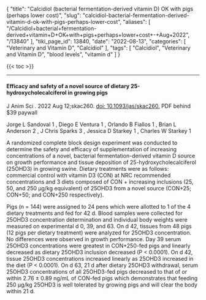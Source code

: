 {
    "title": "Calcidiol (bacterial fermentation-derived vitamin D) OK with pigs (perhaps lower cost)",
    "slug": "calcidiol-bacterial-fermentation-derived-vitamin-d-ok-with-pigs-perhaps-lower-cost",
    "aliases": [
        "/Calcidiol+bacterial+fermentation-derived+vitamin+D+OK+with+pigs+perhaps+lower+cost+-+Aug+2022",
        "/13840"
    ],
    "tiki_page_id": 13840,
    "date": "2022-08-13",
    "categories": [
        "Veterinary and Vitamin D",
        "Calcidiol"
    ],
    "tags": [
        "Calcidiol",
        "Veterinary and Vitamin D",
        "blood levels",
        "vitamin d"
    ]
}


{{< toc >}} 

---

#### Efficacy and safety of a novel source of dietary 25-hydroxycholecalciferol in growing pigs

J Anim Sci . 2022 Aug 12;skac260. [doi: 10.1093/jas/skac260.](https://doi.org/10.1093/jas/skac260.) PDF behind $39 paywall

Jorge L Sandoval  1 , Diego E Ventura  1 , Orlando B Fiallos  1 , Brian L Anderson  2 , J Chris Sparks  3 , Jessica D Starkey  1 , Charles W Starkey  1

A randomized complete block design experiment was conducted to determine the safety and efficacy of supplementation of increasing concentrations of a novel, bacterial fermentation-derived vitamin D source on growth performance and tissue deposition of 25-hydroxycholecalciferol (25OHD3) in growing swine. Dietary treatments were as follows: commercial control with vitamin D3 (CON) at NRC recommended concentrations and 3 diets composed of CON + increasing inclusions (25, 50, and 250 µg/kg equivalent) of 25OHD3 from a novel source (CON+25; CON+50; and CON+250 respectively). 

Pigs (n = 144) were assigned to 24 pens which were allotted to 1 of the 4 dietary treatments and fed for 42 d. Blood samples were collected for 25OHD3 concentration determination and individual body weights were measured on experimental d 0, 39, and 63. On d 42, tissues from 48 pigs (12 pigs per dietary treatment) were analyzed for 25OHD3 concentration. No differences were observed in growth performance. Day 39 serum 25OHD3 concentrations were greatest in CON+250-fed pigs and linearly decreased as dietary 25OHD3 inclusion decreased (P < 0.0001). On d 42, tissue 25OHD3 concentrations increased linearly as 25OHD3 increased in the diet (P < 0.0001). On d 63, 21 d after dietary 25OHD3 withdrawal, serum 25OHD3 concentrations of all 25OHD3-fed pigs decreased to that of or within 2.76 ± 0.89 ng/mL of CON-fed pigs which demonstrates that feeding 250 µg/kg 25OHD3 is well tolerated by growing pigs and will clear the body within 21 d.